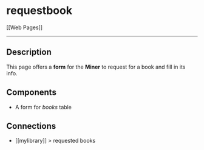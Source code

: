 # requestbook

[[Web Pages]]

---

## Description

This page offers a **form** for the **Miner** to request for a book and fill in its info.

## Components

* A form for *books* table

## Connections

* [[mylibrary]] > requested books
